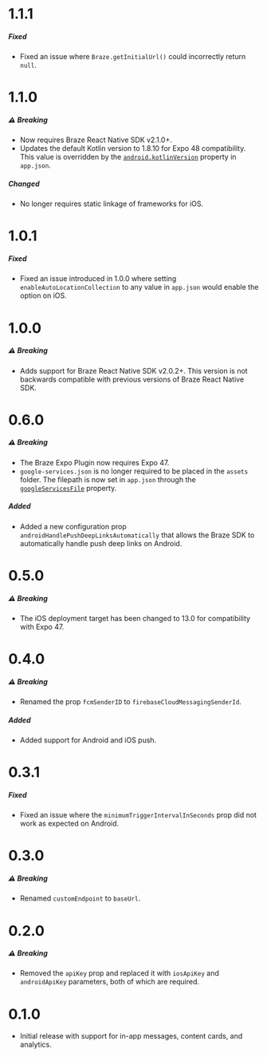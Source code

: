 # 1.1.1

##### Fixed
- Fixed an issue where `Braze.getInitialUrl()` could incorrectly return `null`.

# 1.1.0

##### ⚠ Breaking
- Now requires Braze React Native SDK v2.1.0+.
- Updates the default Kotlin version to 1.8.10 for Expo 48 compatibility. This value is overridden by the [`android.kotlinVersion`](https://docs.expo.dev/versions/latest/sdk/build-properties/#pluginconfigtypeandroid) property in `app.json`.

##### Changed
- No longer requires static linkage of frameworks for iOS.

# 1.0.1

##### Fixed
- Fixed an issue introduced in 1.0.0 where setting `enableAutoLocationCollection` to any value in `app.json` would enable the option on iOS.

# 1.0.0

##### ⚠ Breaking
- Adds support for Braze React Native SDK v2.0.2+. This version is not backwards compatible with previous versions of Braze React Native SDK.

# 0.6.0

##### ⚠ Breaking
- The Braze Expo Plugin now requires Expo 47.
- `google-services.json` is no longer required to be placed in the `assets` folder. The filepath is now set in `app.json` through the [`googleServicesFile`](https://docs.expo.dev/versions/latest/config/app/#googleservicesfile-1) property.

##### Added
- Added a new configuration prop `androidHandlePushDeepLinksAutomatically` that allows the Braze SDK to automatically handle push deep links on Android.

# 0.5.0

##### ⚠ Breaking
- The iOS deployment target has been changed to 13.0 for compatibility with Expo 47.

# 0.4.0

##### ⚠ Breaking
- Renamed the prop `fcmSenderID` to `firebaseCloudMessagingSenderId`.

##### Added
- Added support for Android and iOS push.

# 0.3.1

##### Fixed
- Fixed an issue where the `minimumTriggerIntervalInSeconds` prop did not work as expected on Android.

# 0.3.0

##### ⚠ Breaking
- Renamed `customEndpoint` to `baseUrl`.

# 0.2.0

##### ⚠ Breaking
- Removed the `apiKey` prop and replaced it with `iosApiKey` and `androidApiKey` parameters, both of which are required.

# 0.1.0

- Initial release with support for in-app messages, content cards, and analytics.
